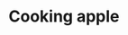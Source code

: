 ---
layout: item
title: Cooking apple
item-id: 1955
datatable: true
id: 1955
name: "Cooking apple"
members: false
lowalch: 0
highalch: 0
examine: "Keeps the doctor away."
monsters:
  - id: 10435
    name: "Sourhog"
    members: true
    combat_level: 37
    wiki_url: "https://oldschool.runescape.wiki/w/Sourhog"
    drops:
      - quantity: "1"
        rarity: 0.045454545454545456
    image: "https://oldschool.runescape.wiki/images/thumb/a/ae/Sourhog.png/180px-Sourhog.png?4de71"
---